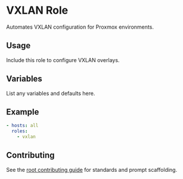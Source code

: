 # VXLAN Role

Automates VXLAN configuration for Proxmox environments.

## Usage
Include this role to configure VXLAN overlays.

## Variables
List any variables and defaults here.

## Example
```yaml
- hosts: all
  roles:
    - vxlan
```

## Contributing
See the [root contributing guide](../../docs/contributing.md) for standards and prompt scaffolding.
